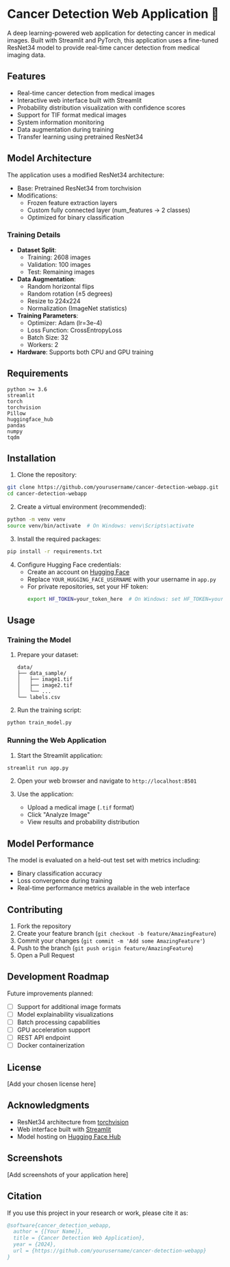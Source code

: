 # Cancer Detection Web Application 🔬

A deep learning-powered web application for detecting cancer in medical images. Built with Streamlit and PyTorch, this application uses a fine-tuned ResNet34 model to provide real-time cancer detection from medical imaging data.

## Features

- Real-time cancer detection from medical images
- Interactive web interface built with Streamlit
- Probability distribution visualization with confidence scores
- Support for TIF format medical images
- System information monitoring
- Data augmentation during training
- Transfer learning using pretrained ResNet34

## Model Architecture

The application uses a modified ResNet34 architecture:
- Base: Pretrained ResNet34 from torchvision
- Modifications:
  - Frozen feature extraction layers
  - Custom fully connected layer (num_features → 2 classes)
  - Optimized for binary classification

### Training Details

- **Dataset Split**:
  - Training: 2608 images
  - Validation: 100 images
  - Test: Remaining images
- **Data Augmentation**:
  - Random horizontal flips
  - Random rotation (±5 degrees)
  - Resize to 224x224
  - Normalization (ImageNet statistics)
- **Training Parameters**:
  - Optimizer: Adam (lr=3e-4)
  - Loss Function: CrossEntropyLoss
  - Batch Size: 32
  - Workers: 2
- **Hardware**: Supports both CPU and GPU training

## Requirements

```
python >= 3.6
streamlit
torch
torchvision
Pillow
huggingface_hub
pandas
numpy
tqdm
```

## Installation

1. Clone the repository:
```bash
git clone https://github.com/yourusername/cancer-detection-webapp.git
cd cancer-detection-webapp
```

2. Create a virtual environment (recommended):
```bash
python -m venv venv
source venv/bin/activate  # On Windows: venv\Scripts\activate
```

3. Install the required packages:
```bash
pip install -r requirements.txt
```

4. Configure Hugging Face credentials:
   - Create an account on [Hugging Face](https://huggingface.co)
   - Replace `YOUR_HUGGING_FACE_USERNAME` with your username in `app.py`
   - For private repositories, set your HF token:
     ```bash
     export HF_TOKEN=your_token_here  # On Windows: set HF_TOKEN=your_token_here
     ```

## Usage

### Training the Model

1. Prepare your dataset:
   ```
   data/
   ├── data_sample/
   │   ├── image1.tif
   │   ├── image2.tif
   │   └── ...
   └── labels.csv
   ```

2. Run the training script:
```bash
python train_model.py
```

### Running the Web Application

1. Start the Streamlit application:
```bash
streamlit run app.py
```

2. Open your web browser and navigate to `http://localhost:8501`

3. Use the application:
   - Upload a medical image (`.tif` format)
   - Click "Analyze Image"
   - View results and probability distribution

## Model Performance

The model is evaluated on a held-out test set with metrics including:
- Binary classification accuracy
- Loss convergence during training
- Real-time performance metrics available in the web interface

## Contributing

1. Fork the repository
2. Create your feature branch (`git checkout -b feature/AmazingFeature`)
3. Commit your changes (`git commit -m 'Add some AmazingFeature'`)
4. Push to the branch (`git push origin feature/AmazingFeature`)
5. Open a Pull Request

## Development Roadmap

Future improvements planned:
- [ ] Support for additional image formats
- [ ] Model explainability visualizations
- [ ] Batch processing capabilities
- [ ] GPU acceleration support
- [ ] REST API endpoint
- [ ] Docker containerization

## License

[Add your chosen license here]

## Acknowledgments

- ResNet34 architecture from [torchvision](https://pytorch.org/vision/)
- Web interface built with [Streamlit](https://streamlit.io/)
- Model hosting on [Hugging Face Hub](https://huggingface.co/)

## Screenshots

[Add screenshots of your application here]

## Citation

If you use this project in your research or work, please cite it as:

```bibtex
@software{cancer_detection_webapp,
  author = {[Your Name]},
  title = {Cancer Detection Web Application},
  year = {2024},
  url = {https://github.com/yourusername/cancer-detection-webapp}
}
```
